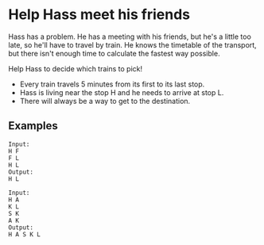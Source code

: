 # Help Hass meet his friends

Hass has a problem. He has a meeting with his friends, but he's a little too late, so he'll have to travel by train. He knows the timetable of the transport, but there isn't enough time to calculate the fastest way possible.

Help Hass to decide which trains to pick!

* Every train travels 5 minutes from its first to its last stop.
* Hass is living near the stop H and he needs to arrive at stop L.
* There will always be a way to get to the destination.

## Examples
```
Input:
H F
F L
H L
Output:
H L
```
```
Input:
H A
K L
S K
A K
Output:
H A S K L
```
